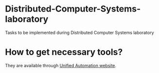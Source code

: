 # Distributed-Computer-Systems-laboratory
Tasks to be implemented during Distributed Computer Systems laboratory

# How to get necessary tools?

They are available through [Unified Automation website](https://www.unified-automation.com/downloads/opc-ua-development.html).